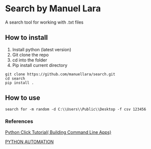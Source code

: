 # Search by Manuel Lara

A search tool for working with .txt files

## How to install
1. Install python (latest version)
2. Git clone the repo
3. cd into the folder
4. Pip install current directory
```
git clone https://github.com/manuellara/search.git
cd search
pip install .
```

## How to use
```
search for -m random -d C:\\Users\\Public\\Desktop -f csv 123456
```

### References 
[Python Click Tutorial( Building Command Line Apps)](https://www.youtube.com/playlist?list=PLJ39kWiJXSizF1shhf2rHi-aA1yjt7rtX)

[PYTHON AUTOMATION](https://www.youtube.com/playlist?list=PLKvQZ5ahnOLQSNyEe2c9j4NCVGxIuw0Cp)
